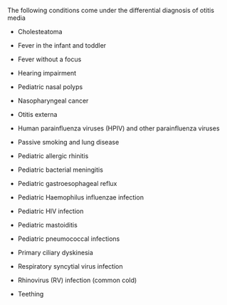The following conditions come under the differential diagnosis of otitis media

- Cholesteatoma

- Fever in the infant and toddler

- Fever without a focus

- Hearing impairment

- Pediatric nasal polyps

- Nasopharyngeal cancer

- Otitis externa

- Human parainfluenza viruses (HPIV) and other parainfluenza viruses

- Passive smoking and lung disease

- Pediatric allergic rhinitis

- Pediatric bacterial meningitis

- Pediatric gastroesophageal reflux

- Pediatric Haemophilus influenzae infection

- Pediatric HIV infection

- Pediatric mastoiditis

- Pediatric pneumococcal infections

- Primary ciliary dyskinesia

- Respiratory syncytial virus infection

- Rhinovirus (RV) infection (common cold)

- Teething